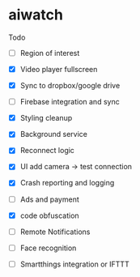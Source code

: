 # aiwatch

Todo

- [ ] Region of interest
- [x] Video player fullscreen
- [x] Sync to dropbox/google drive
- [ ] Firebase integration and sync
- [x] Styling cleanup
- [x] Background service
- [x] Reconnect logic
- [x] UI add camera -> test connection
- [x] Crash reporting and logging
- [ ] Ads and payment
- [x] code obfuscation
- [ ] Remote Notifications
- [ ] Face recognition
- [ ] Smartthings integration or IFTTT

